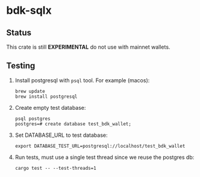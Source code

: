 # bdk-sqlx

## Status

This crate is still **EXPERIMENTAL** do not use with mainnet wallets.

## Testing

1. Install postgresql with `psql` tool. For example (macos):
   ```
   brew update
   brew install postgresql
   ```
2. Create empty test database:
   ```
   psql postgres
   postgres=# create database test_bdk_wallet;
   ```
3. Set DATABASE_URL to test database:
   ```
   export DATABASE_TEST_URL=postgresql://localhost/test_bdk_wallet
   ```
4. Run tests, must use a single test thread since we reuse the postgres db:
   ```
   cargo test -- --test-threads=1
   ```
